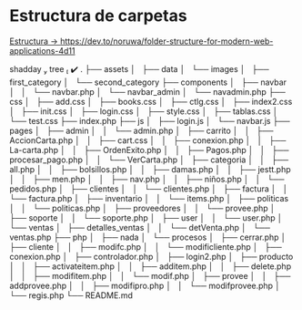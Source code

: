 # Estructura de carpetas



[Estructura → https://dev.to/noruwa/folder-structure-for-modern-web-applications-4d11 ](https://dev.to/noruwa/folder-structure-for-modern-web-applications-4d11)

shadday  tree                                           ✔️ 
.
├── assets
│   ├── data
│   └── images
│       ├── first_category
│       └── second_category
├── components
│   ├── navbar
│   │   └── navbar.php
│   └── navbar_admin
│       └── navadmin.php
├── css
│   ├── add.css
│   ├── books.css
│   ├── ctlg.css
│   ├── index2.css
│   ├── init.css
│   ├── login.css
│   ├── style.css
│   ├── tablas.css
│   └── test.css
├── index.php
├── js
│   ├── login.js
│   └── navbar.js
├── pages
│   ├── admin
│   │   └── admin.php
│   ├── carrito
│   │   ├── AccionCarta.php
│   │   ├── cart.css
│   │   ├── conexion.php
│   │   ├── La-carta.php
│   │   ├── OrdenExito.php
│   │   ├── Pagos.php
│   │   ├── procesar_pago.php
│   │   └── VerCarta.php
│   ├── categoria
│   │   ├── all.php
│   │   ├── bolsillos.php
│   │   ├── damas.php
│   │   ├── jestt.php
│   │   ├── men.php
│   │   ├── nav.php
│   │   ├── niños.php
│   │   └── pedidos.php
│   ├── clientes
│   │   └── clientes.php
│   ├── factura
│   │   └── factura.php
│   ├── inventario
│   │   └── items.php
│   ├── politicas
│   │   └── politicas.php
│   ├── proveedores
│   │   └── provee.php
│   ├── soporte
│   │   └── soporte.php
│   ├── user
│   │   └── user.php
│   └── ventas
│       ├── detalles_ventas
│       │   └── detVenta.php
│       └── ventas.php
├── php
│   ├── nada
│   └── procesos
│       ├── cerrar.php
│       ├── cliente
│       │   ├── modifc.php
│       │   └── modificliente.php
│       ├── conexion.php
│       ├── controlador.php
│       ├── login2.php
│       ├── producto
│       │   ├── activateitem.php
│       │   ├── additem.php
│       │   ├── delete.php
│       │   ├── modifitem.php
│       │   └── modif.php
│       ├── provee
│       │   ├── addprovee.php
│       │   ├── modifipro.php
│       │   └── modifprovee.php
│       └── regis.php
└── README.md
